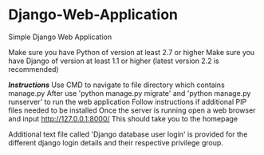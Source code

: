 # Django-Web-Application
Simple Django Web Application

Make sure you have Python of version at least 2.7 or higher
Make sure you have Django of version at least 1.1 or higher (latest version 2.2 is recommended)

***Instructions***
Use CMD to navigate to file directory which contains manage.py
After use 'python manage.py migrate' and 'python manage.py runserver' to run the web application
Follow instructions if additional PIP files needed to be installed
Once the server is running open a web browser and input http://127.0.0.1:8000/
This should take you to the homepage

Additional text file called 'Django database user login' is provided for the different django login details and their respective privilege group.
